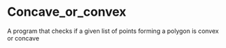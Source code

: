 # Concave_or_convex
A program that checks if a given list of points forming a polygon is convex or concave
